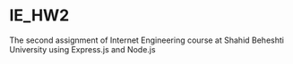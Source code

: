 # IE_HW2
The second assignment of Internet Engineering course at Shahid Beheshti University using Express.js and Node.js
